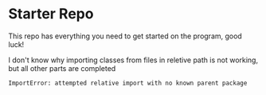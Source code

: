 # Starter Repo
This repo has everything you need to get started on the program, good luck!

I don't know why importing classes from files in reletive path is not working, but all other parts are completed

```
ImportError: attempted relative import with no known parent package
```
